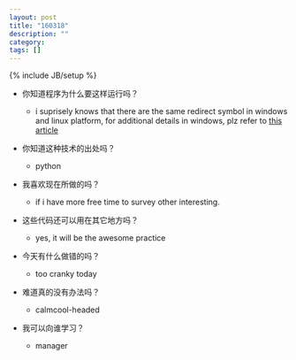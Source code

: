 ```yaml
---
layout: post
title: "160318"
description: ""
category: 
tags: []
---
```

{% include JB/setup %}

* 你知道程序为什么要这样运行吗？
  * i suprisely knows that there are the same redirect symbol in windows and linux platform, 
  for additional details in windows, plz refer to [this article](http://stackoverflow.com/a/4588136)

* 你知道这种技术的出处吗？
  * python

* 我喜欢现在所做的吗？
  * if i have more free time to survey other interesting.

* 这些代码还可以用在其它地方吗？
  * yes, it will be the awesome practice

* 今天有什么做错的吗？
  * too cranky today

* 难道真的没有办法吗？
  * calmcool-headed 

* 我可以向谁学习？
  * manager

